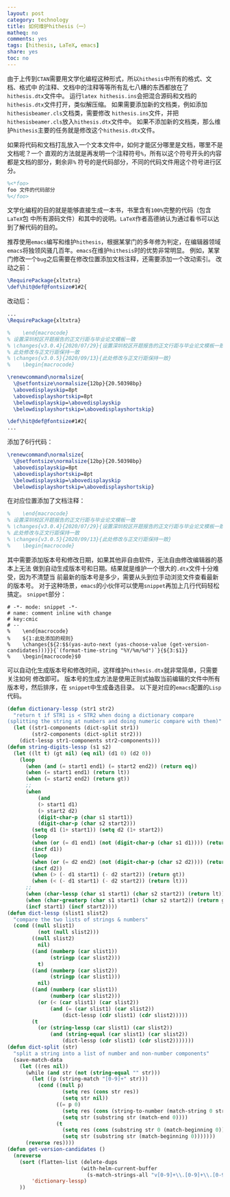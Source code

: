 ```yaml
---
layout: post
category: technology
title: 如何维护hithesis（一）
matheq: no
comments: yes
tags: [hithesis, LaTeX, emacs]
share: yes
toc: no
---
```


由于上传到`CTAN`需要用文学化编程这种形式，所以`hithesis`中所有的格式、文档、格式中
的注释、文档中的注释等等所有乱七八糟的东西都放在了`hithesis.dtx`文件中。
运行`latex hithesis.ins`会把混合源码和文档的`hithesis.dtx`文件打开，类似解压缩。
如果需要添加新的文档类，例如添加`hithesisbeamer.cls`文档类，需要修改
`hithesis.ins`文件，并把`hithesisbeamer.cls`放入`hithesis.dtx`文件中。
如果不添加新的文档类，那么维护`hithesis`主要的任务就是修改这个`hithesis.dtx`文件。

如果将代码和文档打乱放入一个文本文件中，如何才能区分哪里是文档，哪里不是文档呢？一个
直观的方法就是再发明一个注释符号`%`，所有以这个符号开头的内容都是文档的部分，剩余非`%`
符号的是代码部分，不同的代码文件用这个符号进行区分。
```LaTeX
%<*foo>
foo 文件的代码部分
%</foo>
```
文学化编程的目的就是能够直接生成一本书，书里含有`100%`完整的代码（包含`LaTeX`包
中所有源码文件）和其中的说明。`LaTeX`作者高德纳认为通过看书可以达到了解代码的目的。

推荐使用`emacs`编写和维护`hithesis`，根据某掌门的多年修为判定，在编辑器领域
`emacs`将独领风骚几百年。`emacs`在维护`hithesis`时的优势非常明显。
例如，某掌门修改一个`bug`之后需要在修改位置添加文档注释，还需要添加一个改动索引。
改动之前：
```LaTeX
\RequirePackage{xltxtra}
\def\hit@def@fontsize#1#2{
```
改动后：
```LaTeX
...
\RequirePackage{xltxtra}

%    \end{macrocode}
% 设置深圳校区开题报告的正文行距与毕业论文模板一致
% \changes{v3.0.4}{2020/07/29}{设置深圳校区开题报告的正文行距与毕业论文模板一致}
% 此处修改与正文行距保持一致
% \changes{v3.0.5}{2020/09/13}{此处修改与正文行距保持一致}
%    \begin{macrocode}

\renewcommand\normalsize{
  \@setfontsize\normalsize{12bp}{20.50398bp}
  \abovedisplayskip=8pt
  \abovedisplayshortskip=8pt
  \belowdisplayskip=\abovedisplayskip
  \belowdisplayshortskip=\abovedisplayshortskip}

\def\hit@def@fontsize#1#2{
...
```
添加了6行代码：
```LaTeX
\renewcommand\normalsize{
  \@setfontsize\normalsize{12bp}{20.50398bp}
  \abovedisplayskip=8pt
  \abovedisplayshortskip=8pt
  \belowdisplayskip=\abovedisplayskip
  \belowdisplayshortskip=\abovedisplayshortskip}
```
在对应位置添加了文档注释：
```LaTeX
%    \end{macrocode}
% 设置深圳校区开题报告的正文行距与毕业论文模板一致
% \changes{v3.0.4}{2020/07/29}{设置深圳校区开题报告的正文行距与毕业论文模板一致}
% 此处修改与正文行距保持一致
% \changes{v3.0.5}{2020/09/13}{此处修改与正文行距保持一致}
%    \begin{macrocode}
```
其中需要添加版本号和修改日期，如果其他非自由软件，无法自由修改编辑器的基本上无法
做到自动生成版本号和日期。结果就是维护一个很大的`.dtx`文件十分难受，因为不清楚当
前最新的版本号是多少，需要从头到位手动浏览文件查看最新的版本号。
对于这种场景，`emacs`的小伙伴可以使用`snippet`再加上几行代码轻松搞定。
`snippet`部分：
```docTeX
# -*- mode: snippet -*-
# name: comment inline with change
# key:cmic
# --
%    \end{macrocode}
%    ${1:此处添加的规则}
%    \changes{${2:$$(yas-auto-next (yas-choose-value (get-version-candidates)))}}{`(format-time-string "%Y/%m/%d")`}{${3:$1}}
%    \begin{macrocode}$0
```
可以自动化生成版本号和修改时间，这样维护`hithesis.dtx`就非常简单，只需要关注如何
修改即可。
版本号的生成方法是使用正则式抽取当前编辑的文件中所有版本号，然后排序，在
`snippet`中生成备选目录。
以下是对应的`emacs`配置的`Lisp`代码。
```lisp
(defun dictionary-lessp (str1 str2)
  "return t if STR1 is < STR2 when doing a dictionary compare
(splitting the string at numbers and doing numeric compare with them)"
  (let ((str1-components (dict-split str1))
        (str2-components (dict-split str2)))
    (dict-lessp str1-components str2-components)))
(defun string-digits-lessp (s1 s2)
  (let ((lt t) (gt nil) (eq nil) (d1 0) (d2 0))
    (loop
      (when (and (= start1 end1) (= start2 end2)) (return eq))
      (when (= start1 end1) (return lt))
      (when (= start2 end2) (return gt))
      ;;
      (when
          (and
          (> start1 d1)
          (> start2 d2)
          (digit-char-p (char s1 start1))
          (digit-char-p (char s2 start2)))
        (setq d1 (1+ start1)) (setq d2 (1+ start2))
        (loop
        (when (or (= d1 end1) (not (digit-char-p (char s1 d1)))) (return))
        (incf d1))
        (loop
        (when (or (= d2 end2) (not (digit-char-p (char s2 d2)))) (return))
        (incf d2))
        (when (> (- d1 start1) (- d2 start2)) (return gt))
        (when (< (- d1 start1) (- d2 start2)) (return lt)))
      ;;
      (when (char-lessp (char s1 start1) (char s2 start2)) (return lt))
      (when (char-greaterp (char s1 start1) (char s2 start2)) (return gt))
      (incf start1) (incf start2))))
(defun dict-lessp (slist1 slist2)
  "compare the two lists of strings & numbers"
  (cond ((null slist1)
          (not (null slist2)))
        ((null slist2)
          nil)
        ((and (numberp (car slist1))
              (stringp (car slist2)))
          t)
        ((and (numberp (car slist2))
              (stringp (car slist1)))
          nil)
        ((and (numberp (car slist1))
              (numberp (car slist2)))
          (or (< (car slist1) (car slist2))
              (and (= (car slist1) (car slist2))
                  (dict-lessp (cdr slist1) (cdr slist2)))))
        (t
          (or (string-lessp (car slist1) (car slist2))
              (and (string-equal (car slist1) (car slist2))
                  (dict-lessp (cdr slist1) (cdr slist2)))))))
(defun dict-split (str)
  "split a string into a list of number and non-number components"
  (save-match-data
    (let ((res nil))
      (while (and str (not (string-equal "" str)))
        (let ((p (string-match "[0-9]+" str)))
          (cond ((null p)
                  (setq res (cons str res))
                  (setq str nil))
                ((= p 0)
                  (setq res (cons (string-to-number (match-string 0 str)) res))
                  (setq str (substring str (match-end 0))))
                (t
                  (setq res (cons (substring str 0 (match-beginning 0)) res))
                  (setq str (substring str (match-beginning 0)))))))
      (reverse res))))
(defun get-version-candidates ()
  (nreverse
    (sort (flatten-list (delete-dups
                        (with-helm-current-buffer
                          (s-match-strings-all "v[0-9]+\\.[0-9]+\\.[0-9]+" (buffer-string)))))
        'dictionary-lessp)
    ))
```
